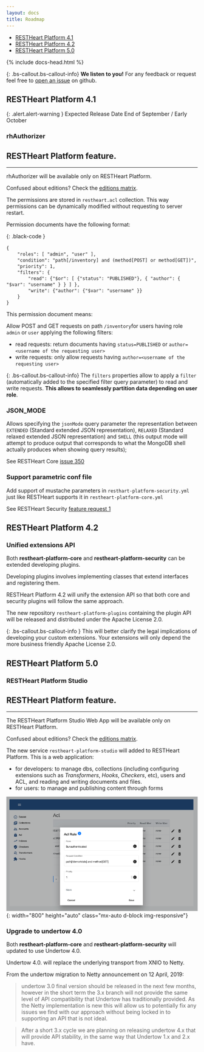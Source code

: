 ```yaml
---
layout: docs
title: Roadmap
---
```


<div markdown="1" class="d-none d-xl-block col-xl-2 order-last bd-toc">

- [RESTHeart Platform 4.1](#restheart-platform-41)
- [RESTHeart Platform 4.2](#restheart-platform-42)
- [RESTHeart Platform 5.0](#restheart-platform-50)

</div>

<div markdown="1" class="col-12 col-md-9 col-xl-8 py-md-3 bd-content">

{% include docs-head.html %} 

{: .bs-callout.bs-callout-info}
**We listen to you!** For any feedback or request feel free to [open an issue](https://github.com/SoftInstigate/restheart/issues/new) on github. 

## RESTHeart Platform 4.1

{: .alert.alert-warning }
Expected Release Date End of September / Early October

### rhAuthorizer 

<div class="alert alert-info" role="alert">
    <h2 class="alert-heading"><strong>RESTHeart Platform</strong> feature.</h2>
    <hr class="my-2">
    <p>rhAuthorizer will be available only on RESTHeart Platform.</p>
    <p class="small">Confused about editions? Check the <a class="alert-link" href="/editions">editions matrix</a>.</p>
</div>

The permissions are stored in `restheart.acl` collection. This way permissions can be dynamically modified without requesting to server restart. 

Permission documents have the following format:

{: .black-code }
```
{
    "roles": [ "admin", "user" ],
    "condition": "path[/inventory] and (method[POST] or method[GET])",
    "priority": 1,
    "filters": {
        "read": {"$or": [ {"status": "PUBLISHED"}, { "author": { "$var": "username" } } ] },
        "write": {"author": {"$var": "username" }}
    }
}
```

This permission document means:

Allow POST and GET requests on path `/inventory`for users having role `admin` or `user` applying the following filters:

- read requests: return documents having `status=PUBLISHED` or `author=<username of the requesting user>`
- write requests: only allow requests having `author=<username of the requesting user>`

{: .bs-callout.bs-callout-info}
The `filters` properties allow to apply a `filter` (automatically added to the specified filter query parameter) to read and write requests. **This allows to seamlessly partition data depending on user role**.

### JSON_MODE 

Allows specifying the `jsonMode` query parameter the representation between `EXTENDED` (Standard extended JSON representation), `RELAXED` (Standard relaxed extended JSON representation) and `SHELL` (this output mode will attempt to produce output that corresponds to what the MongoDB shell actually produces when showing query results);

See RESTHeart Core [issue 350](https://github.com/SoftInstigate/restheart/issues/350)

### Support parametric conf file 

Add support of mustache parameters in `resthart-platform-security.yml` just like RESTHeart supports it in `restheart-platform-core.yml`

See RESTHeart Security [feature request 1](https://github.com/SoftInstigate/restheart-security/issues/1)

## RESTHeart Platform 4.2

### Unified extensions API

Both **restheart-platform-core** and **restheart-platform-security** can be extended developing plugins. 

Developing plugins involves implementing classes that extend interfaces and registering them.

RESTHeart Platform 4.2 will unify the extension API so that both core and security plugins will follow the same approach.

The new repository `restheart-platform-plugins` containing the plugin API will be released and distributed under the Apache License 2.0.

{: .bs-callout.bs-callout-info }
This will better clarify the legal implications of developing your custom extensions. Your extensions will only depend the more business friendly Apache License 2.0.

## RESTHeart Platform 5.0

### RESTHeart Platform Studio

<div class="alert alert-info" role="alert">
    <h2 class="alert-heading"><strong>RESTHeart Platform</strong> feature.</h2>
    <hr class="my-2">
    <p>The RESTHeart Platform Studio Web App will be available only on RESTHeart Platform.</p>
    <p class="small">Confused about editions? Check the <a class="alert-link" href="/editions">editions matrix</a>.</p>
</div>

The new service `restheart-platform-studio` will added to RESTHeart Platform. This is a web application:

- for developers: to manage dbs, collections (including configuring extensions such as *Transformers*, *Hooks*, *Checkers*, etc), users and ACL, and reading and writing documents and files.
- for users: to manage and publishing content through forms

![](/images/restheart-platform-admin-preview.png){:
width="800" height="auto" class="mx-auto d-block img-responsive"}

### Upgrade to undertow 4.0

Both **restheart-platform-core** and **restheart-platform-security**  will updated to use Undertow 4.0.

Undertow 4.0. will replace the underlying transport from XNIO to Netty.

From the undertow migration to Netty announcement on 12 April, 2019: 

> undertow 3.0 final version should be released in the next few months, however in the short term the 3.x branch will not provide the same level of API compatibility that Undertow has traditionally provided. As the Netty implementation is new this will allow us to potentially fix any issues we find with our approach without being locked in to supporting an API that is not ideal. 

> After a short 3.x cycle we are planning on releasing undertow 4.x that will provide API stability, in the same way that Undertow 1.x and 2.x have. 


</div>